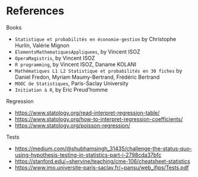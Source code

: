# References

Books

* ``Statistique et probabilités en économie-gestion`` by Christophe Hurlin, Valérie Mignon
* ``ElementsMathematiquesAppliquees``, by Vincent ISOZ
* ``OperaMagistris``, by Vincent ISOZ
* ``R programming``, by Vincent ISOZ, Daname KOLANI
* ``Mathématiques L1 L2 Statistique et probabilités en 30 fiches`` by Daniel Fredon, Myriam Maumy-Bertrand, Frédéric Bertrand
* ``MOOC de Statistiques``, Paris-Saclay University
* ``Initiation à R``, by Eric Preud’homme

Regression

* <https://www.statology.org/read-interpret-regression-table/>
* <https://www.statology.org/how-to-interpret-regression-coefficients/>
* <https://www.statology.org/poisson-regression/>

Tests

* <https://medium.com/@shubhamsingh_31435/challenge-the-status-quo-using-hypothesis-testing-in-statistics-part-i-2798cda37bfc>
* <https://stanford.edu/~shervine/teaching/cme-106/cheatsheet-statistics>
* <https://www.imo.universite-paris-saclay.fr/~pansu/web_ifips/Tests.pdf>